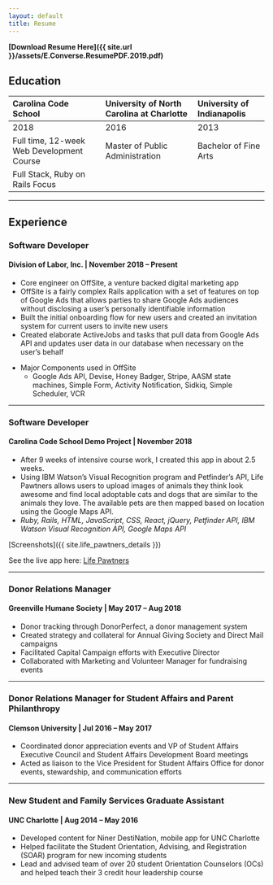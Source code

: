 ```yaml
---
layout: default
title: Resume
---
```


**[Download Resume Here]({{ site.url }}/assets/E.Converse.ResumePDF.2019.pdf)**

## **Education**

| **Carolina Code School**                      | **University of North Carolina at Charlotte** | **University of Indianapolis** |
|:------------------------------------------|:------------------------------------------|:---------------------------|
| 2018                                      | 2016                                      | 2013                       |
| Full time, 12-week Web Development Course | Master of Public Administration           | Bachelor of Fine Arts      |
| Full Stack, Ruby on Rails Focus           |                                           |                            |

* * *

## **Experience**
### Software Developer
#### Division of Labor, Inc. | November 2018 – Present

*   Core engineer on OffSite, a venture backed digital marketing app
*   OffSite is a fairly complex Rails application with a set of features on top of Google Ads that allows parties to share Google Ads audiences without disclosing a user’s personally identifiable information
*   Built the initial onboarding flow for new users and created an invitation system for current users to invite new users
*   Created elaborate ActiveJobs and tasks that pull data from Google Ads API and updates user data in our database when necessary on the user’s behalf
- Major Components used in OffSite
  - Google Ads API, Devise, Honey Badger, Stripe, AASM state machines, Simple Form, Activity Notification, Sidkiq, Simple Scheduler, VCR

* * *

### Software Developer
#### Carolina Code School Demo Project | November 2018

*   After 9 weeks of intensive course work, I created this app in about 2.5 weeks.
*   Using IBM Watson’s Visual Recognition program and Petfinder’s API, Life Pawtners allows users to upload images of animals they think look awesome and find local adoptable cats and dogs that are similar to the animals they love. The available pets are then mapped based on location using the Google Maps API.
*   _Ruby, Rails, HTML, JavaScript, CSS, React, jQuery, Petfinder API, IBM Watson Visual Recognition API, Google Maps API_

[Screenshots]({{ site.life_pawtners_details }})

See the live app here: [Life Pawtners](https://lifepawtners.herokuapp.com/)

* * *

### Donor Relations Manager
#### Greenville Humane Society | May 2017 – Aug 2018

*   Donor tracking through DonorPerfect, a donor management system
*   Created strategy and collateral for Annual Giving Society and Direct Mail campaigns
*   Facilitated Capital Campaign efforts with Executive Director
*   Collaborated with Marketing and Volunteer Manager for fundraising events

* * *

### Donor Relations Manager for Student Affairs and Parent Philanthropy
#### Clemson University | Jul 2016 – May 2017

*   Coordinated donor appreciation events and VP of Student Affairs Executive Council and Student Affairs Development Board meetings
*   Acted as liaison to the Vice President for Student Affairs Office for donor events, stewardship, and communication efforts

* * *

### New Student and Family Services Graduate Assistant
#### UNC Charlotte | Aug 2014 – May 2016

*   Developed content for Niner DestiNation, mobile app for UNC Charlotte
*   Helped facilitate the Student Orientation, Advising, and Registration (SOAR) program for new incoming students
*   Lead and advised team of over 20 student Orientation Counselors (OCs) and helped teach their 3 credit hour leadership course
